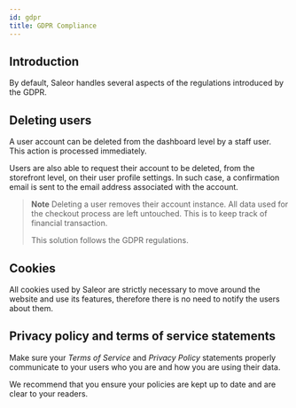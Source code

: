 ```yaml
---
id: gdpr
title: GDPR Compliance
---
```


## Introduction

By default, Saleor handles several aspects of the regulations introduced by the GDPR.


## Deleting users

A user account can be deleted from the dashboard level by a staff user. This action is processed immediately.

Users are also able to request their account to be deleted, from the storefront level, on their user profile settings. In such case, a confirmation email is sent to the email address associated with the account.

> **Note**
> Deleting a user removes their account instance. All data used for the checkout process are left untouched. This is to keep track of financial transaction. 
>
> This solution follows the GDPR regulations. 


## Cookies

All cookies used by Saleor are strictly necessary to move around the website and use its features, therefore there is no need to notify the users about them.


## Privacy policy and terms of service statements

Make sure your _Terms of Service_ and _Privacy Policy_ statements properly communicate to your users who you are and how you are using their data. 

We recommend that you ensure your policies are kept up to date and are clear to your readers.